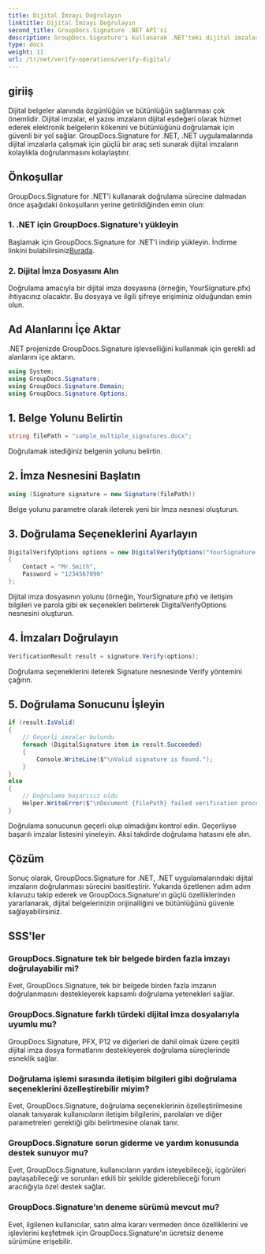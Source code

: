 ```yaml
---
title: Dijital İmzayı Doğrulayın
linktitle: Dijital İmzayı Doğrulayın
second_title: GroupDocs.Signature .NET API'si
description: GroupDocs.Signature'ı kullanarak .NET'teki dijital imzaları kolaylıkla doğrulayın. Belgenin orijinalliğini ve bütünlüğünü zahmetsizce sağlayın.
type: docs
weight: 11
url: /tr/net/verify-operations/verify-digital/
---
```

## giriiş
Dijital belgeler alanında özgünlüğün ve bütünlüğün sağlanması çok önemlidir. Dijital imzalar, el yazısı imzaların dijital eşdeğeri olarak hizmet ederek elektronik belgelerin kökenini ve bütünlüğünü doğrulamak için güvenli bir yol sağlar. GroupDocs.Signature for .NET, .NET uygulamalarında dijital imzalarla çalışmak için güçlü bir araç seti sunarak dijital imzaların kolaylıkla doğrulanmasını kolaylaştırır.
## Önkoşullar
GroupDocs.Signature for .NET'i kullanarak doğrulama sürecine dalmadan önce aşağıdaki önkoşulların yerine getirildiğinden emin olun:
### 1. .NET için GroupDocs.Signature'ı yükleyin
 Başlamak için GroupDocs.Signature for .NET'i indirip yükleyin. İndirme linkini bulabilirsiniz[Burada](https://releases.groupdocs.com/signature/net/).
### 2. Dijital İmza Dosyasını Alın
Doğrulama amacıyla bir dijital imza dosyasına (örneğin, YourSignature.pfx) ihtiyacınız olacaktır. Bu dosyaya ve ilgili şifreye erişiminiz olduğundan emin olun.

## Ad Alanlarını İçe Aktar
.NET projenizde GroupDocs.Signature işlevselliğini kullanmak için gerekli ad alanlarını içe aktarın.

```csharp
using System;
using GroupDocs.Signature;
using GroupDocs.Signature.Domain;
using GroupDocs.Signature.Options;
```
## 1. Belge Yolunu Belirtin
```csharp
string filePath = "sample_multiple_signatures.docx";
```
Doğrulamak istediğiniz belgenin yolunu belirtin.
## 2. İmza Nesnesini Başlatın
```csharp
using (Signature signature = new Signature(filePath))
```
Belge yolunu parametre olarak ileterek yeni bir İmza nesnesi oluşturun.
## 3. Doğrulama Seçeneklerini Ayarlayın
```csharp
DigitalVerifyOptions options = new DigitalVerifyOptions("YourSignature.pfx")
{
    Contact = "Mr.Smith",
    Password = "1234567890"
};
```
Dijital imza dosyasının yolunu (örneğin, YourSignature.pfx) ve iletişim bilgileri ve parola gibi ek seçenekleri belirterek DigitalVerifyOptions nesnesini oluşturun.
## 4. İmzaları Doğrulayın
```csharp
VerificationResult result = signature.Verify(options);
```
Doğrulama seçeneklerini ileterek Signature nesnesinde Verify yöntemini çağırın.
## 5. Doğrulama Sonucunu İşleyin
```csharp
if (result.IsValid)
{
    // Geçerli imzalar bulundu
    foreach (DigitalSignature item in result.Succeeded)
    {
        Console.WriteLine($"\nValid signature is found.");
    }
}
else
{
    // Doğrulama başarısız oldu
    Helper.WriteError($"\nDocument {filePath} failed verification process.");
}
```
Doğrulama sonucunun geçerli olup olmadığını kontrol edin. Geçerliyse başarılı imzalar listesini yineleyin. Aksi takdirde doğrulama hatasını ele alın.

## Çözüm
Sonuç olarak, GroupDocs.Signature for .NET, .NET uygulamalarındaki dijital imzaların doğrulanması sürecini basitleştirir. Yukarıda özetlenen adım adım kılavuzu takip ederek ve GroupDocs.Signature'ın güçlü özelliklerinden yararlanarak, dijital belgelerinizin orijinalliğini ve bütünlüğünü güvenle sağlayabilirsiniz.
## SSS'ler
### GroupDocs.Signature tek bir belgede birden fazla imzayı doğrulayabilir mi?
Evet, GroupDocs.Signature, tek bir belgede birden fazla imzanın doğrulanmasını destekleyerek kapsamlı doğrulama yetenekleri sağlar.
### GroupDocs.Signature farklı türdeki dijital imza dosyalarıyla uyumlu mu?
GroupDocs.Signature, PFX, P12 ve diğerleri de dahil olmak üzere çeşitli dijital imza dosya formatlarını destekleyerek doğrulama süreçlerinde esneklik sağlar.
### Doğrulama işlemi sırasında iletişim bilgileri gibi doğrulama seçeneklerini özelleştirebilir miyim?
Evet, GroupDocs.Signature, doğrulama seçeneklerinin özelleştirilmesine olanak tanıyarak kullanıcıların iletişim bilgilerini, parolaları ve diğer parametreleri gerektiği gibi belirtmesine olanak tanır.
### GroupDocs.Signature sorun giderme ve yardım konusunda destek sunuyor mu?
Evet, GroupDocs.Signature, kullanıcıların yardım isteyebileceği, içgörüleri paylaşabileceği ve sorunları etkili bir şekilde giderebileceği forum aracılığıyla özel destek sağlar.
### GroupDocs.Signature'ın deneme sürümü mevcut mu?
Evet, ilgilenen kullanıcılar, satın alma kararı vermeden önce özelliklerini ve işlevlerini keşfetmek için GroupDocs.Signature'ın ücretsiz deneme sürümüne erişebilir.
